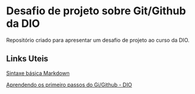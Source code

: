 # Desafio de projeto sobre Git/Github da DIO
Repositório criado para apresentar um desafio de projeto ao curso da DIO.



## Links Uteis
[Sintaxe básica Markdown](https://www.markdownguide.org/)

[Aprendendo os primeiro passos do Gi/Github - DIO](https://web.dio.me/course/introducao-ao-git-e-ao-github/learning/75b9fe49-6ed4-4480-83a7-7e37fc356aa9/?back=/browse)

